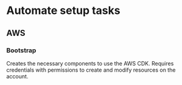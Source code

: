 # Automate setup tasks

## AWS

### Bootstrap

Creates the necessary components to use the AWS CDK.
Requires credentials with permissions to create and modify resources on the account.
